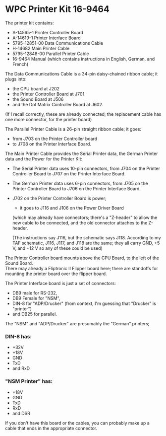 # WPC Printer Kit 16-9464

The printer kit contains:

* A-14565-1 Printer Controller Board
* A-14619-1 Printer Interface Board
* 5795-12851-00  Data Communications Cable
* H-14682   Main Printer Cable
* 5795-12848-00  Parallel Printer Cable
* 16-9464   Manual (which contains instructions in English, German, and French)

The Data Communications Cable is a 34-pin daisy-chained ribbon cable; it plugs into:
* the CPU board at J202
* the Printer Controller Board at J701
* the Sound Board at J506
* and the Dot Matrix Controller Board at J602.

(If I recall correctly, these are already connected; the replacement cable has one more connector, for the printer board)

The Parallel Printer Cable is a 26-pin straight ribbon cable; it goes: 
* from J703 on the Printer Controller board 
* to J708 on the Printer Interface Board.

The Main Printer Cable provides the Serial Printer data, the German Printer data and the Power for the Printer Kit:

* The Serial Printer data uses 10-pin connectors, from J704 on the Printer Controller Board to J707 on the Printer Interface Board.
* The German Printer data uses 6-pin connectors, from J705 on the Printer Controller Board to J706 on the Printer Interface Board.
* J702 on the Printer Controller Board is power; 
    * it goes to J116 and J106 on the Power Driver Board 
    
    (which may already have connectors; there's a "Z-header" to allow the new cable to be connected, and the old connector attaches to the Z-header.

    (The instructions say J116, but the schematic says J118.  According to my TAF schematic, J116, J117, and J118 are the same; they all carry GND, +5 V, and +12 V so any of these could be used)

The Printer Controller board mounts above the CPU Board, to the left of the Sound Board.  
There may already a Fliptronic II Flipper board here; there are standoffs for mounting 
the printer board over the flipper board.

The Printer Interface board is just a set of connectors: 

* DB9 male for RS-232, 
* DB9 Female for "NSM", 
* DIN-8 for "ADP/Drucker" (from context, I'm guessing that "Drucker" is "printer") 
* and DB25 for parallel.  

The "NSM" and "ADP/Drucker" are presumably the "German" printers; 

### DIN-8 has: 

* +32V 
* +18V 
* GND 
* TxD 
* and RxD 

### "NSM Printer" has: 

* +18V 
* GND 
* TxD 
* RxD
* and DSR 

If you don't have this board or the cables, you can probably make up a cable that ends in the appropriate connector.